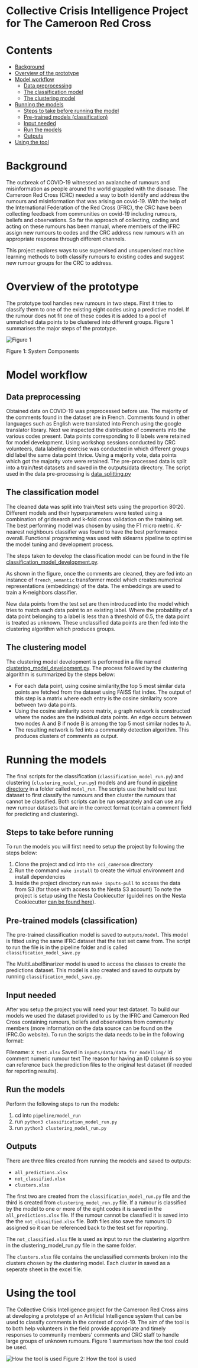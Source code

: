 <!-- #region -->

# Collective Crisis Intelligence Project for The Cameroon Red Cross

# Contents

- [Background](#background)
- [Overview of the prototype](#overview-of-the-prototype)
- [Model workflow](#model-workflow)
  - [Data preprocessing](#data-preprocessing)
  - [The classification model](#the-classification-model)
  - [The clustering model](#the-clustering-model)
- [Running the models](#running-the-models)
  - [Steps to take before running the model](#steps-to-take-before-running-the-model)
  - [Pre-trained models (classification)](<#pre-trained-models-(classification)>)
  - [Input needed](#input-needed)
  - [Run the models](#run-the-model)
  - [Outputs](#outputs)
- [Using the tool](#using-the-tool)

# Background

The outbreak of COVID-19 witnessed an avalanche of rumours and misinformation as people around the world grappled with the disease. The Cameroon Red Cross (CRC) needed a way to both identify and address the rumours and misinformation that was arising on covid-19. With the help of the International Federation of the Red Cross (IFRC), the CRC have been collecting feedback from communities on covid-19 including rumours, beliefs and observations. So far the approach of collecting, coding and acting on these rumours has been manual, where members of the IFRC assign new rumours to codes and the CRC address new rumours with an appropriate response through different channels.

This project explores ways to use supervised and unsupervised machine learning methods to both classify rumours to existing codes and suggest new rumour groups for the CRC to address.

# Overview of the prototype

The prototype tool handles new rumours in two steps. First it tries to classify them to one of the existing eight codes using a predictive model. If the rumour does not fit one of these codes it is added to a pool of unmatched data points to be clustered into different groups. Figure 1 summarises the major steps of the prototype.

![Figure 1](outputs/figures/readme/overall_system.png)

Figure 1: System Components

<!-- #endregion -->

<!-- #region -->

# Model workflow

## Data preprocessing

Obtained data on COVID-19 was preprocessed before use. The majority of the comments found in the dataset are in French. Comments found in other languages such as English were translated into French using the google translator library. Next we inspected the distribution of comments into the various codes present. Data points corresponding to 8 labels were retained for model development. Using workshop sessions conducted by CRC volunteers, data labeling exercise was conducted in which different groups did label the same data point thrice. Using a majority vote, data points which got the majority vote were retained. The pre-processed data is split into a train/test datasets and saved in the outputs/data directory. The script used in the data pre-processing is [data_splitting.py](https://github.com/nestauk/cci_cameroon/blob/10_model_pipeline/cci_cameroon/pipeline/data_splitting.py)

## The classification model

The cleaned data was split into train/test sets using the proportion 80:20. Different models and their hyperparameters were tested using a combination of gridsearch and k-fold cross validation on the training set. The best performing model was chosen by using the F1 micro metric. K-nearest neighbours classifier was found to have the best performance overall. Functional programming was used with sklearns pipeline to optimise the model tuning and development process.

The steps taken to develop the classification model can be found in the file [classification_model_development.py](https://github.com/nestauk/cci_cameroon/tree/10_model_pipeline/cci_cameroon/analysis/model_development).

As shown in the figure, once the comments are cleaned, they are fed into an instance of `french_semantic` transformer model which creates numerical representations (embeddings) of the data. The embeddings are used to train a K-neighbors classifier.

New data points from the test set are then introduced into the model which tries to match each data point to an existing label. Where the probability of a data point belonging to a label is less than a threshold of 0.5, the data point is treated as unknown. These unclassified data points are then fed into the clustering algorithm which produces groups.

## The clustering model

The clustering model development is performed in a file named [clustering_model_development.py](https://github.com/nestauk/cci_cameroon/tree/10_model_pipeline/cci_cameroon/analysis/model_development). The process followed by the clustering algorithm is summarized by the steps below:

- For each data point, using cosine similarity,the top 5 most similar data points are fetched from the dataset using FAISS flat index. The output of this step is a matrix where each entry is the cosine similarity score between two data points.
- Using the cosine similarity score matrix, a graph network is constructed where the nodes are the individual data points. An edge occurs between two nodes A and B if node B is among the top 5 most similar nodes to A.
- The resulting network is fed into a community detection algorithm. This produces clusters of comments as output.
<!-- #endregion -->

# Running the models

The final scripts for the classification (`classification_model_run.py`) and clustering (`clustering_model_run.py`) models and are found in [pipeline directory](https://github.com/nestauk/cci_cameroon/tree/10_model_pipeline/cci_cameroon/pipeline/model_run) in a folder called `model_run`. The scripts use the held out test dataset to first classify the rumours and then cluster the rumours that cannot be classified. Both scripts can be run separately and can use any new rumour datasets that are in the correct format (contain a comment field for predicting and clustering).

## Steps to take before running

To run the models you will first need to setup the project by following the steps below:

1. Clone the project and cd into `the cci_cameroon` directory
2. Run the command `make install` to create the virtual environment and install dependencies
3. Inside the project directory run `make inputs-pull` to access the data from S3 (for those with access to the Nesta S3 account)
   To note the project is setup using the Nesta Cookiecutter (guidelines on the Nesta Cookiecutter [can be found here](https://nestauk.github.io/ds-cookiecutter/structure/)).

## Pre-trained models (classification)

The pre-trained classification model is saved to `outputs/model`. This model is fitted using the same IFRC dataset that the test set came from. The script to run the file is in the pipeline folder and is called `classification_model_save.py`

The MultiLabelBinarizer model is used to access the classes to create the predictions dataset. This model is also created and saved to outputs by running `classification_model_save.py`.

## Input needed

After you setup the project you will need your test dataset. To build our models we used the dataset provided to us by the IFRC and Cameroon Red Cross containing rumours, beliefs and observations from community members (more information on the data source can be found on the IFRC.Go website). To run the scripts the data needs to be in the following format:

Filename: `X_test.xlsx`
Saved in `inputs/data/data_for_modelling/`
id comment
numeric rumour text
The reason for having an ID column is so you can reference back the prediction files to the original test dataset (if needed for reporting results).

## Run the models

Perform the following steps to run the models:

1. cd into `pipeline/model_run`
2. run `python3 classification_model_run.py`
3. run `python3 clustering_model_run.py`

## Outputs

There are three files created from running the models and saved to outputs:

- `all_predictions.xlsx`
- `not_classified.xlsx`
- `clusters.xlsx`

The first two are created from the `classification_model_run.py` file and the third is created from `clustering_model_run.py` file. If a rumour is classified by the model to one or more of the eight codes it is saved in the `all_predictions.xlsx` file. If the rumour cannot be classfied it is saved into the the `not_classified.xlsx` file. Both files also save the rumours ID assigned so it can be referenced back to the test set for reporting.

The `not_classified.xlsx` file is used as input to run the clustering algorthm in the clustering_model_run.py file in the same folder.

The `clusters.xlsx` file contains the unclassified comments broken into the clusters chosen by the clustering model. Each cluster in saved as a seperate sheet in the excel file.

# Using the tool

The Collective Crisis Intelligence project for the Cameroon Red Cross aims at developing a prototype of an Artificial Intelligence system that can be used to classify comments in the context of covid-19. The aim of the tool is to both help volunteers in the field provide appropriate and timely responses to community members' comments and CRC staff to handle large groups of unknown rumours. Figure 1 summarises how the tool could be used.

![How the tool is used](outputs/figures/readme/tool_works.png)
Figure 2: How the tool is used
